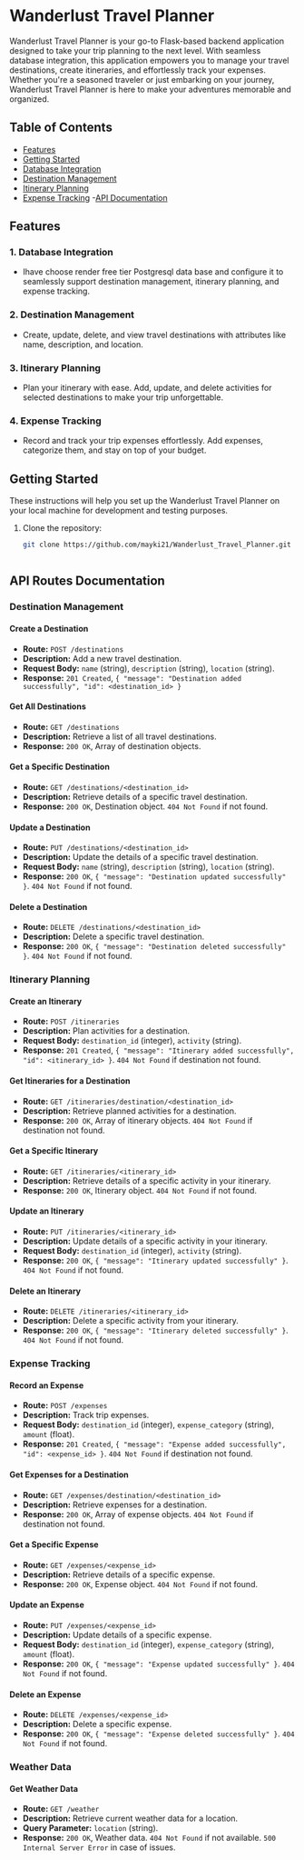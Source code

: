 

# Wanderlust Travel Planner



Wanderlust Travel Planner is your go-to Flask-based backend application designed to take your trip planning to the next level. With seamless database integration, this application empowers you to manage your travel destinations, create itineraries, and effortlessly track your expenses. Whether you're a seasoned traveler or just embarking on your journey, Wanderlust Travel Planner is here to make your adventures memorable and organized.

## Table of Contents
- [Features](#features)
- [Getting Started](#getting-started)
- [Database Integration](#database-integration)
- [Destination Management](#destination-management)
- [Itinerary Planning](#itinerary-planning)
- [Expense Tracking](#expense-tracking)
-[API Documentation](#API-documentation)

## Features

### 1. Database Integration
- Ihave choose render free tier Postgresql data base  and configure it to seamlessly support destination management, itinerary planning, and expense tracking.

### 2. Destination Management
- Create, update, delete, and view travel destinations with attributes like name, description, and location.

### 3. Itinerary Planning
- Plan your itinerary with ease. Add, update, and delete activities for selected destinations to make your trip unforgettable.

### 4. Expense Tracking
- Record and track your trip expenses effortlessly. Add expenses, categorize them, and stay on top of your budget.

## Getting Started

These instructions will help you set up the Wanderlust Travel Planner on your local machine for development and testing purposes.

1. Clone the repository:
   ```bash
   git clone https://github.com/mayki21/Wanderlust_Travel_Planner.git



## API Routes Documentation

### Destination Management

#### Create a Destination
- **Route:** `POST /destinations`
- **Description:** Add a new travel destination.
- **Request Body:** `name` (string), `description` (string), `location` (string).
- **Response:** `201 Created`, `{ "message": "Destination added successfully", "id": <destination_id> }`

#### Get All Destinations
- **Route:** `GET /destinations`
- **Description:** Retrieve a list of all travel destinations.
- **Response:** `200 OK`, Array of destination objects.

#### Get a Specific Destination
- **Route:** `GET /destinations/<destination_id>`
- **Description:** Retrieve details of a specific travel destination.
- **Response:** `200 OK`, Destination object. `404 Not Found` if not found.

#### Update a Destination
- **Route:** `PUT /destinations/<destination_id>`
- **Description:** Update the details of a specific travel destination.
- **Request Body:** `name` (string), `description` (string), `location` (string).
- **Response:** `200 OK`, `{ "message": "Destination updated successfully" }`. `404 Not Found` if not found.

#### Delete a Destination
- **Route:** `DELETE /destinations/<destination_id>`
- **Description:** Delete a specific travel destination.
- **Response:** `200 OK`, `{ "message": "Destination deleted successfully" }`. `404 Not Found` if not found.

### Itinerary Planning

#### Create an Itinerary
- **Route:** `POST /itineraries`
- **Description:** Plan activities for a destination.
- **Request Body:** `destination_id` (integer), `activity` (string).
- **Response:** `201 Created`, `{ "message": "Itinerary added successfully", "id": <itinerary_id> }`. `404 Not Found` if destination not found.

#### Get Itineraries for a Destination
- **Route:** `GET /itineraries/destination/<destination_id>`
- **Description:** Retrieve planned activities for a destination.
- **Response:** `200 OK`, Array of itinerary objects. `404 Not Found` if destination not found.

#### Get a Specific Itinerary
- **Route:** `GET /itineraries/<itinerary_id>`
- **Description:** Retrieve details of a specific activity in your itinerary.
- **Response:** `200 OK`, Itinerary object. `404 Not Found` if not found.

#### Update an Itinerary
- **Route:** `PUT /itineraries/<itinerary_id>`
- **Description:** Update details of a specific activity in your itinerary.
- **Request Body:** `destination_id` (integer), `activity` (string).
- **Response:** `200 OK`, `{ "message": "Itinerary updated successfully" }`. `404 Not Found` if not found.

#### Delete an Itinerary
- **Route:** `DELETE /itineraries/<itinerary_id>`
- **Description:** Delete a specific activity from your itinerary.
- **Response:** `200 OK`, `{ "message": "Itinerary deleted successfully" }`. `404 Not Found` if not found.

### Expense Tracking

#### Record an Expense
- **Route:** `POST /expenses`
- **Description:** Track trip expenses.
- **Request Body:** `destination_id` (integer), `expense_category` (string), `amount` (float).
- **Response:** `201 Created`, `{ "message": "Expense added successfully", "id": <expense_id> }`. `404 Not Found` if destination not found.

#### Get Expenses for a Destination
- **Route:** `GET /expenses/destination/<destination_id>`
- **Description:** Retrieve expenses for a destination.
- **Response:** `200 OK`, Array of expense objects. `404 Not Found` if destination not found.

#### Get a Specific Expense
- **Route:** `GET /expenses/<expense_id>`
- **Description:** Retrieve details of a specific expense.
- **Response:** `200 OK`, Expense object. `404 Not Found` if not found.

#### Update an Expense
- **Route:** `PUT /expenses/<expense_id>`
- **Description:** Update details of a specific expense.
- **Request Body:** `destination_id` (integer), `expense_category` (string), `amount` (float).
- **Response:** `200 OK`, `{ "message": "Expense updated successfully" }`. `404 Not Found` if not found.

#### Delete an Expense
- **Route:** `DELETE /expenses/<expense_id>`
- **Description:** Delete a specific expense.
- **Response:** `200 OK`, `{ "message": "Expense deleted successfully" }`. `404 Not Found` if not found.

### Weather Data

#### Get Weather Data
- **Route:** `GET /weather`
- **Description:** Retrieve current weather data for a location.
- **Query Parameter:** `location` (string).
- **Response:** `200 OK`, Weather data. `404 Not Found` if not available. `500 Internal Server Error` in case of issues.



